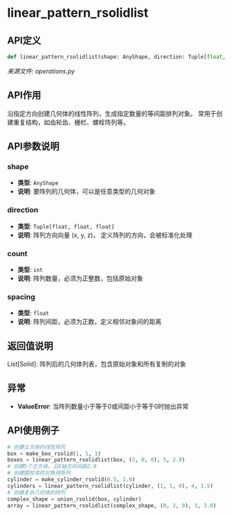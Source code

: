 # linear_pattern_rsolidlist

## API定义

```python
def linear_pattern_rsolidlist(shape: AnyShape, direction: Tuple[float, float, float], count: int, spacing: float) -> List[Solid]
```

*来源文件: operations.py*

## API作用

沿指定方向创建几何体的线性阵列，生成指定数量的等间距排列对象。
常用于创建重复结构，如齿轮齿、栅栏、螺栓阵列等。

## API参数说明

### shape

- **类型**: `AnyShape`
- **说明**: 要阵列的几何体，可以是任意类型的几何对象

### direction

- **类型**: `Tuple[float, float, float]`
- **说明**: 阵列方向向量 (x, y, z)， 定义阵列的方向，会被标准化处理

### count

- **类型**: `int`
- **说明**: 阵列数量，必须为正整数，包括原始对象

### spacing

- **类型**: `float`
- **说明**: 阵列间距，必须为正数，定义相邻对象间的距离

## 返回值说明

List[Solid]: 阵列后的几何体列表，包含原始对象和所有复制的对象

## 异常

- **ValueError**: 当阵列数量小于等于0或间距小于等于0时抛出异常

## API使用例子

```python
# 创建立方体的线性阵列
box = make_box_rsolid(1, 1, 1)
boxes = linear_pattern_rsolidlist(box, (2, 0, 0), 5, 2.0)
# 创建5个立方体，沿X轴方向间距2.0
# 创建圆柱体的对角线阵列
cylinder = make_cylinder_rsolid(0.5, 2.0)
cylinders = linear_pattern_rsolidlist(cylinder, (1, 1, 0), 4, 1.5)
# 创建复杂几何体的阵列
complex_shape = union_rsolid(box, cylinder)
array = linear_pattern_rsolidlist(complex_shape, (0, 3, 0), 3, 3.0)
```
